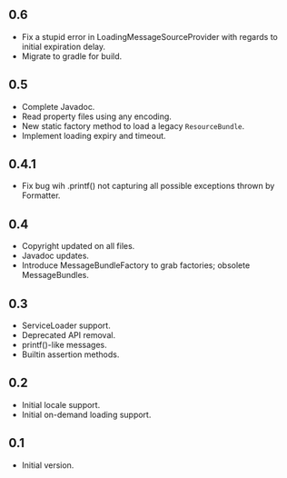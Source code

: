 ## 0.6

* Fix a stupid error in LoadingMessageSourceProvider with regards to initial expiration delay.
* Migrate to gradle for build.

## 0.5

* Complete Javadoc.
* Read property files using any encoding.
* New static factory method to load a legacy `ResourceBundle`.
* Implement loading expiry and timeout.

## 0.4.1

* Fix bug wih .printf() not capturing all possible exceptions thrown by Formatter.

## 0.4

* Copyright updated on all files.
* Javadoc updates.
* Introduce MessageBundleFactory to grab factories; obsolete MessageBundles.

## 0.3

* ServiceLoader support.
* Deprecated API removal.
* printf()-like messages.
* Builtin assertion methods.

## 0.2

* Initial locale support.
* Initial on-demand loading support.

## 0.1

* Initial version.

